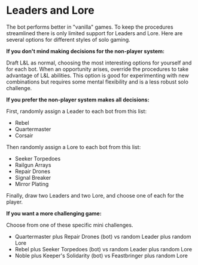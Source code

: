 # Leaders and Lore

The bot performs better in "vanilla" games. To keep the procedures streamlined there is only limited support for Leaders and Lore. Here are several options for different styles of solo gaming.

**If you don't mind making decisions for the non-player system:**

Draft L&L as normal, choosing the most interesting options for yourself and for each bot. When an opportunity arises, override the procedures to take advantage of L&L abilities. This option is good for experimenting with new combinations but requires some mental flexibility and is a less robust solo challenge.

**If you prefer the non-player system makes all decisions:**

First, randomly assign a Leader to each bot from this list:

- Rebel
- Quartermaster
- Corsair

Then randomly assign a Lore to each bot from this list:

- Seeker Torpedoes
- Railgun Arrays
- Repair Drones
- Signal Breaker
- Mirror Plating

Finally, draw two Leaders and two Lore, and choose one of each for the player.

**If you want a more challenging game:**

Choose from one of these specific mini challenges.

- Quartermaster plus Repair Drones (bot) vs random Leader plus random Lore
- Rebel plus Seeker Torpedoes (bot) vs random Leader plus random Lore
- Noble plus Keeper's Solidarity (bot) vs Feastbringer plus random Lore

<div class="pagebreak"> </div>
